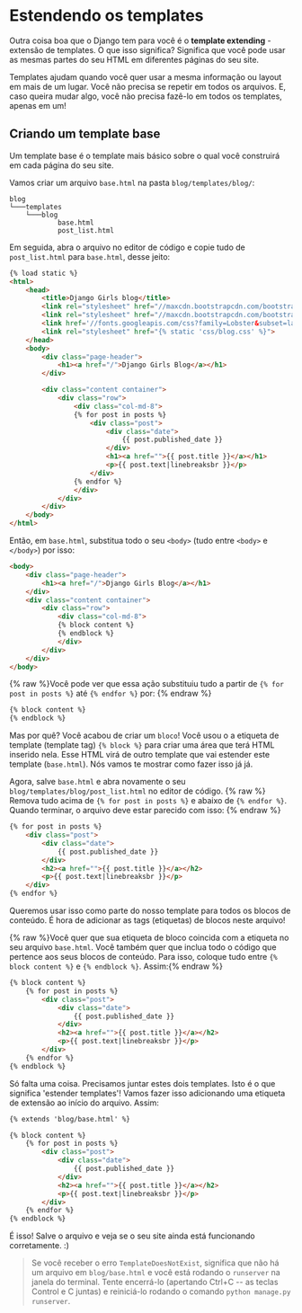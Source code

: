 # Estendendo os templates

Outra coisa boa que o Django tem para você é o **template extending** - extensão de templates. O que isso significa? Significa que você pode usar as mesmas partes do seu HTML em diferentes páginas do seu site.

Templates ajudam quando você quer usar a mesma informação ou layout em mais de um lugar. Você não precisa se repetir em todos os arquivos. E, caso queira mudar algo, você não precisa fazê-lo em todos os templates, apenas em um!

## Criando um template base

Um template base é o template mais básico sobre o qual você construirá em cada página do seu site.

Vamos criar um arquivo `base.html` na pasta `blog/templates/blog/`:

    blog
    └───templates
        └───blog
                base.html
                post_list.html
    

Em seguida, abra o arquivo no editor de código e copie tudo de `post_list.html` para `base.html`, desse jeito:



```html
{% load static %}
<html>
    <head>
        <title>Django Girls blog</title>
        <link rel="stylesheet" href="//maxcdn.bootstrapcdn.com/bootstrap/3.2.0/css/bootstrap.min.css">
        <link rel="stylesheet" href="//maxcdn.bootstrapcdn.com/bootstrap/3.2.0/css/bootstrap-theme.min.css">
        <link href='//fonts.googleapis.com/css?family=Lobster&subset=latin,latin-ext' rel='stylesheet' type='text/css'>
        <link rel="stylesheet" href="{% static 'css/blog.css' %}">
    </head>
    <body>
        <div class="page-header">
            <h1><a href="/">Django Girls Blog</a></h1>
        </div>

        <div class="content container">
            <div class="row">
                <div class="col-md-8">
                {% for post in posts %}
                    <div class="post">
                        <div class="date">
                            {{ post.published_date }}
                        </div>
                        <h1><a href="">{{ post.title }}</a></h1>
                        <p>{{ post.text|linebreaksbr }}</p>
                    </div>
                {% endfor %}
                </div>
            </div>
        </div>
    </body>
</html>
```

Então, em `base.html`, substitua todo o seu `<body>` (tudo entre `<body>` e `</body>`) por isso:



```html
<body>
    <div class="page-header">
        <h1><a href="/">Django Girls Blog</a></h1>
    </div>
    <div class="content container">
        <div class="row">
            <div class="col-md-8">
            {% block content %}
            {% endblock %}
            </div>
        </div>
    </div>
</body>
```

{% raw %}Você pode ver que essa ação substituiu tudo a partir de `{% for post in posts %}` até `{% endfor %}` por: {% endraw %}



```html
{% block content %}
{% endblock %}
```

Mas por quê? Você acabou de criar um `bloco`! Você usou o a etiqueta de template (template tag) `{% block %}` para criar uma área que terá HTML inserido nela. Esse HTML virá de outro template que vai estender este template (`base.html`). Nós vamos te mostrar como fazer isso já já.

Agora, salve `base.html` e abra novamente o seu `blog/templates/blog/post_list.html` no editor de código. {% raw %} Remova tudo acima de `{% for post in posts %}` e abaixo de `{% endfor %}`. Quando terminar, o arquivo deve estar parecido com isso: {% endraw %}



```html
{% for post in posts %}
    <div class="post">
        <div class="date">
            {{ post.published_date }}
        </div>
        <h2><a href="">{{ post.title }}</a></h2>
        <p>{{ post.text|linebreaksbr }}</p>
    </div>
{% endfor %}
```

Queremos usar isso como parte do nosso template para todos os blocos de conteúdo. É hora de adicionar as tags (etiquetas) de blocos neste arquivo!

{% raw %}Você quer que sua etiqueta de bloco coincida com a etiqueta no seu arquivo `base.html`. Você também quer que inclua todo o código que pertence aos seus blocos de conteúdo. Para isso, coloque tudo entre `{% block content %}` e `{% endblock %}`. Assim:{% endraw %}



```html
{% block content %}
    {% for post in posts %}
        <div class="post">
            <div class="date">
                {{ post.published_date }}
            </div>
            <h2><a href="">{{ post.title }}</a></h2>
            <p>{{ post.text|linebreaksbr }}</p>
        </div>
    {% endfor %}
{% endblock %}
```

Só falta uma coisa. Precisamos juntar estes dois templates. Isto é o que significa 'estender templates'! Vamos fazer isso adicionando uma etiqueta de extensão ao início do arquivo. Assim:



```html
{% extends 'blog/base.html' %}

{% block content %}
    {% for post in posts %}
        <div class="post">
            <div class="date">
                {{ post.published_date }}
            </div>
            <h2><a href="">{{ post.title }}</a></h2>
            <p>{{ post.text|linebreaksbr }}</p>
        </div>
    {% endfor %}
{% endblock %}
```

É isso! Salve o arquivo e veja se o seu site ainda está funcionando corretamente. :)

> Se você receber o erro `TemplateDoesNotExist`, significa que não há um arquivo em `blog/base.html` e você está rodando o `runserver` na janela do terminal. Tente encerrá-lo (apertando Ctrl+C -- as teclas Control e C juntas) e reiniciá-lo rodando o comando `python manage.py runserver`.